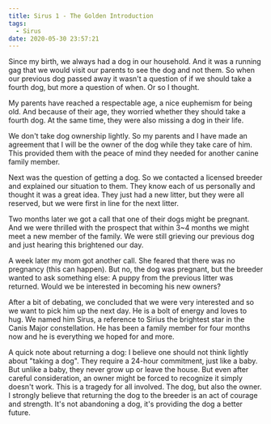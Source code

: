 ```yaml
---
title: Sirus 1 - The Golden Introduction
tags:
  - Sirus
date: 2020-05-30 23:57:21
---
```


Since my birth, we always had a dog in our household. And it was a running gag that we would visit our parents to see the dog and not them. So when our previous dog passed away it wasn't a question of if we should take a fourth dog, but more a question of when. Or so I thought.

<!-- more -->

My parents have reached a respectable age, a nice euphemism for being old. And because of their age, they worried whether they should take a fourth dog. At the same time, they were also missing a dog in their life. 

We don't take dog ownership lightly. So my parents and I have made an agreement that I will be the owner of the dog while they take care of him. This provided them with the peace of mind they needed for another canine family member.

Next was the question of getting a dog. So we contacted a licensed breeder and explained our situation to them. They know each of us personally and thought it was a great idea. They just had a new litter, but they were all reserved, but we were first in line for the next litter.

Two months later we got a call that one of their dogs might be pregnant. And we were thrilled with the prospect that within 3~4 months we might meet a new member of the family. We were still grieving our previous dog and just hearing this brightened our day.

A week later my mom got another call. She feared that there was no pregnancy (this can happen). But no, the dog was pregnant, but the breeder wanted to ask something else: A puppy from the previous litter was returned. Would we be interested in becoming his new owners?

After a bit of debating, we concluded that we were very interested and so we want to pick him up the next day. He is a bolt of energy and loves to hug. We named him Sirus, a reference to Sirius the brightest star in the Canis Major constellation. He has been a family member for four months now and he is everything we hoped for and more.

A quick note about returning a dog: I believe one should not think lightly about "taking a dog". They require a 24-hour commitment, just like a baby. But unlike a baby, they never grow up or leave the house.
But even after careful consideration, an owner might be forced to recognize it simply doesn't work. This is a tragedy for all involved. The dog, but also the owner. 
I strongly believe that returning the dog to the breeder is an act of courage and strength. It's not abandoning a dog, it's providing the dog a better future.
